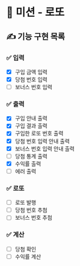 # 🚀 미션 - 로또

## ✍ 기능 구현 목록

### ✅ 입력
- [x] 구입 금액 입력
- [x] 당첨 번호 입력
- [ ] 보너스 번호 입력

### ✅ 출력
- [x] 구입 안내 출력
- [x] 구입 결과 출력
- [x] 구입한 로또 번호 출력
- [x] 당첨 번호 입력 안내 출력
- [x] 보너스 번호 입력 안내 출력
- [ ] 당첨 통계 출력
- [x] 수익률 출력
- [ ] 에러 출력

### ✅ 로또
- [ ] 로또 발행
- [ ] 당첨 번호 추첨
- [ ] 보너스 번호 추첨

### ✅ 계산
- [ ] 당첨 확인
- [ ] 수익률 계산
